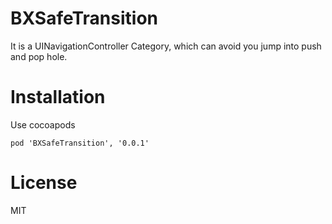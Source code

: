 # BXSafeTransition
It is a UINavigationController Category, which can avoid you jump into push and pop hole.

# Installation
Use cocoapods  

``` 
pod 'BXSafeTransition', '0.0.1'
```

# License
MIT
